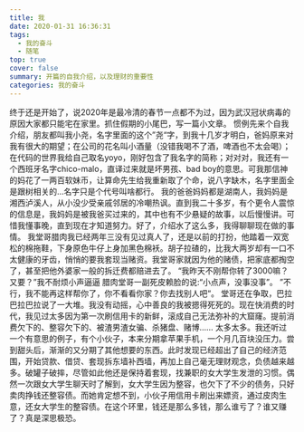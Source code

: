```yaml
---
title: 我
date: 2020-01-31 16:36:31
tags:
  - 我的奋斗
  - 随笔
top: true
cover: false
summary: 开篇的自我介绍，以及理财的重要性
categories: 我的奋斗
---
```


终于还是开始了，说2020年是最冷清的春节一点都不为过，因为武汉冠状病毒的原因大家都只能宅在家里。抓住假期的小尾巴，写一篇小文章。
惯例先来个自我介绍，朋友都叫我小尧，名字里面的这个”尧“字，到我十几岁才明白，爸妈原来对我有很大的期望；在公司的花名叫小酒量（没错我喝不了酒，啤酒也不太会喝）；在代码的世界我给自己取名yoyo，刚好包含了我名字的简称；对对对，我还有一个西班牙名字chico-malo，直译过来就是坏男孩、bad boy的意思。可我那信神的妈花了一两百软妹币，让算命先生给我重新取了个命，说八字缺木，名字里面全是跟树相关的…名字只是个代号叫啥都行。
我的爸爸妈妈都是湖南人，我妈妈是湘西泸溪人，从小没少受亲戚邻居的冷嘲热讽。直到我二十多岁，有个更令人震惊的信息是，我妈妈是被我爸买过来的，其中也有不少悬疑的故事，以后慢慢讲。可惜我懂事晚，直到现在才知道努力。好了，介绍水了这么多，我得聊聊现在做的事情。
我堂哥腊肉我已经两年三没有见过真人了，还是以前的打扮，他踏着一双宽松的棉拖鞋，下身原色牛仔上身加黑色棉袄。胡子拉碴的，比我大两岁却有一口不太健康的牙齿，悄悄的要我套现当赌资。我堂哥家就因为他的赌债，把家底都掏空了，甚至把他外婆家一般的拆迁费都赔进去了。
“我昨天不刚帮你转了3000嘛？又要？”我不耐烦小声逼逼
腊肉堂哥一副死皮赖脸的说:“小点声，没事没事”。
”不行，我不能再这样帮你了，你不看看你家？你去找别人吧“。
堂哥还在争取，巴拉巴拉巴拉说了一大堆。我没有动摇，心中善良的我被摁得死死的。现在快消费的时代，我见过太多因为第一次刷信用卡的新鲜，滚成自己无法弥补的大窟窿。提前消费欠下的、整容欠下的、被渣男渣女骗、杀猪盘、赌博…… 太多太多。我还听过一个有意思的例子，有个小伙子，本来分期拿苹果手机，一个月几百块没压力。尝到甜头后，渐渐的又分期了其他想要的东西。此时发现已经超出了自己的经济范围，开始贷款、借贷、套现拆东墙补西墙，再加上自己毫无理财观念，负债越来越多。破罐子破摔，尽管如此他还是保持着套现，找兼职的女大学生发泄的习惯。偶然一次跟女大学生聊天时了解到，女大学生因为整容，也欠下了不少的债务，只好卖肉挣钱还整容债。而她肯定想不到，小伙子用信用卡刷出来嫖资，通过皮肉生意，还女大学生的整容债。在这个环里，钱还是那么多钱，那么谁亏了？谁又赚了？真是深思极恐。
